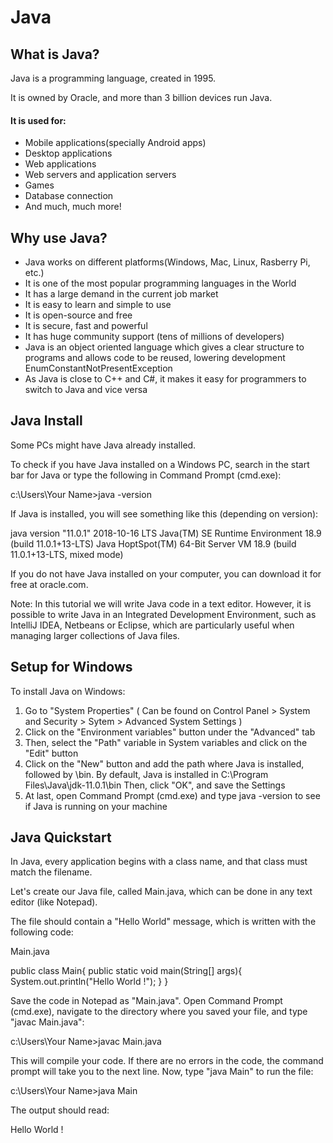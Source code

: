 # Java

## What is Java?

Java is a programming language, created in 1995.

It is owned by Oracle, and more than 3 billion devices run Java.

#### It is used for:
* Mobile applications(specially Android apps)
* Desktop applications
* Web applications
* Web servers and application servers
* Games
* Database connection
* And much, much more!

## Why use Java?

* Java works on different platforms(Windows, Mac, Linux, Rasberry Pi, etc.)
* It is one of the most popular programming languages in the World
* It has a large demand in the current job market
* It is easy to learn and simple to use
* It is open-source and free
* It is secure, fast and powerful
* It has huge community support (tens of millions of developers)
* Java is an object oriented language which gives a clear structure to programs and allows code to be reused, lowering development EnumConstantNotPresentException
* As Java is close to C++ and C#, it makes it easy for programmers to switch to Java and vice versa

## Java Install

Some PCs might have Java already installed.

To check if you have Java installed on a Windows PC, search in the start bar for Java or type the following in Command Prompt (cmd.exe):

c:\Users\Your Name>java -version

If Java is installed, you will see something like this (depending on version):

java version "11.0.1" 2018-10-16 LTS
Java(TM) SE Runtime Environment 18.9 (build 11.0.1+13-LTS)
Java HoptSpot(TM) 64-Bit Server VM 18.9 (build 11.0.1+13-LTS, mixed mode)

If you do not have Java installed on your computer, you can download it for free at oracle.com.

Note: In this tutorial we will write Java code in a text editor. However, it is possible to write Java in an Integrated Development Environment, such as IntelliJ IDEA, Netbeans or Eclipse, which are particularly useful when managing larger collections of Java files.


## Setup for Windows

To install Java on Windows:

1. Go to "System Properties" ( Can be found on Control Panel > System and Security > Sytem > Advanced System Settings )
2. Click on the "Environment variables" button under the "Advanced" tab
3. Then, select the "Path" variable in System variables and click on the "Edit" button
4. Click on the "New" button and add the path where Java is installed, followed by \bin. By default, Java is installed in C:\Program Files\Java\jdk-11.0.1\bin
   Then, click "OK", and save the Settings
5. At last, open Command Prompt (cmd.exe) and type java -version to see if Java is running on your machine


## Java Quickstart

In Java, every application begins with a class name, and that class must match the filename.

Let's create our Java file, called Main.java, which can be done in any text editor (like Notepad).

The file should contain a "Hello World" message, which is written with the following code:

Main.java


public class Main{
  public static void main(String[] args){
    System.out.println("Hello World !");
  }
}


Save the code in Notepad as "Main.java". Open Command Prompt (cmd.exe), navigate to the directory where you saved your file, and type "javac Main.java":

c:\Users\Your Name>javac Main.java

This will compile your code. If there are no errors in the code, the command prompt will take you to the next line. Now, type "java Main" to run the file:

c:\Users\Your Name>java Main

The output should read:

Hello World !



